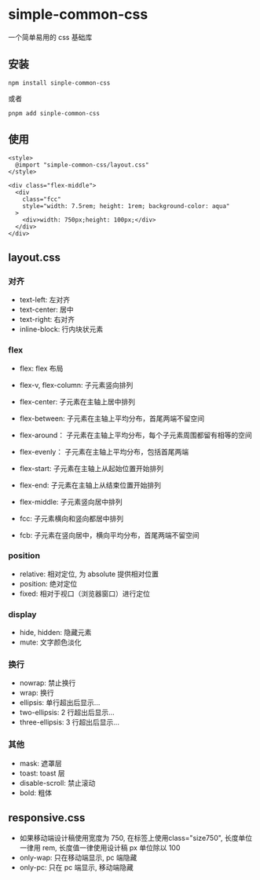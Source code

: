 # simple-common-css
一个简单易用的 css 基础库

## 安装
```
npm install sinple-common-css
```
或者
```
pnpm add sinple-common-css 
```

## 使用
```
<style>
  @import "simple-common-css/layout.css"
</style>
```
```
<div class="flex-middle">
  <div
    class="fcc"
    style="width: 7.5rem; height: 1rem; background-color: aqua"
  >
    <div>width: 750px;height: 100px;</div>
  </div>
</div>
```

## layout.css
### 对齐
- text-left: 左对齐
- text-center: 居中
- text-right: 右对齐
- inline-block: 行内块状元素

### flex
- flex: flex 布局
- flex-v, flex-column: 子元素竖向排列

- flex-center: 子元素在主轴上居中排列
- flex-between: 子元素在主轴上平均分布，首尾两端不留空间
- flex-around： 子元素在主轴上平均分布，每个子元素周围都留有相等的空间
- flex-evenly： 子元素在主轴上平均分布，包括首尾两端

- flex-start: 子元素在主轴上从起始位置开始排列
- flex-end: 子元素在主轴上从结束位置开始排列

- flex-middle: 子元素竖向居中排列
- fcc: 子元素横向和竖向都居中排列
- fcb: 子元素在竖向居中，横向平均分布，首尾两端不留空间

### position
- relative: 相对定位, 为 absolute 提供相对位置
- position: 绝对定位
- fixed: 相对于视口（浏览器窗口）进行定位

### display
- hide, hidden: 隐藏元素
- mute: 文字颜色淡化

### 换行
- nowrap: 禁止换行
- wrap: 换行
- ellipsis: 单行超出后显示...
- two-ellipsis: 2 行超出后显示...
- three-ellipsis: 3 行超出后显示...

### 其他
- mask: 遮罩层
- toast: toast 层
- disable-scroll: 禁止滚动
- bold: 粗体

## responsive.css
- 如果移动端设计稿使用宽度为 750, 在<html>标签上使用class="size750", 长度单位一律用 rem, 长度值一律使用设计稿 px 单位除以 100
- only-wap: 只在移动端显示, pc 端隐藏
- only-pc: 只在 pc 端显示, 移动端隐藏